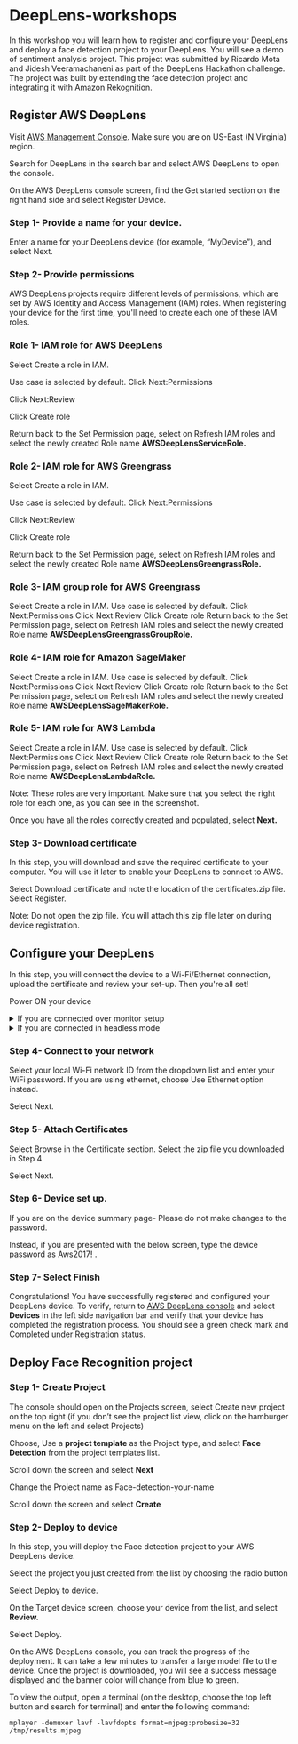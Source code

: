 # DeepLens-workshops

In this workshop you will learn how to register and configure your DeepLens and deploy a face detection project to your DeepLens. You will see a demo of sentiment analysis project. This project was submitted by Ricardo Mota and Jidesh Veeramachaneni as part of the DeepLens Hackathon challenge. The project was built by extending the face detection project and integrating it with Amazon Rekognition. 

## Register AWS DeepLens

Visit [AWS Management Console](https://console.aws.amazon.com/console/home?region=us-east-1). Make sure you are on US-East (N.Virginia) region.

Search for DeepLens in the search bar and select AWS DeepLens to open the console.

On the AWS DeepLens console screen, find the Get started section on the right hand side and select Register Device.

### Step 1- Provide a name for your device.

Enter a name for your DeepLens device (for example, “MyDevice”), and select Next.

### Step 2- Provide permissions

AWS DeepLens projects require different levels of permissions, which are set by AWS Identity and Access Management (IAM) roles. When registering your device for the first time, you'll need to create each one of these IAM roles.

### Role 1- IAM role for AWS DeepLens

Select Create a role in IAM.

Use case is selected by default. Click Next:Permissions

Click Next:Review

Click Create role 

Return back to the Set Permission page, select on Refresh IAM roles and select the newly created Role name **AWSDeepLensServiceRole.**

### Role 2- IAM role for AWS Greengrass 

Select Create a role in IAM.

Use case is selected by default. Click Next:Permissions

Click Next:Review

Click Create role 

Return back to the Set Permission page, select on Refresh IAM roles and select the newly created Role name **AWSDeepLensGreengrassRole.**

### Role 3- IAM group role for AWS Greengrass

Select Create a role in IAM.
Use case is selected by default. Click Next:Permissions
Click Next:Review
Click Create role 
Return back to the Set Permission page, select on Refresh IAM roles and select the newly created Role name **AWSDeepLensGreengrassGroupRole.**

### Role 4- IAM role for Amazon SageMaker

Select Create a role in IAM.
Use case is selected by default. Click Next:Permissions
Click Next:Review
Click Create role 
Return back to the Set Permission page, select on Refresh IAM roles and select the newly created Role name **AWSDeepLensSageMakerRole.**

### Role 5- IAM role for AWS Lambda

Select Create a role in IAM.
Use case is selected by default. Click Next:Permissions
Click Next:Review
Click Create role 
Return back to the Set Permission page, select on Refresh IAM roles and select the newly created Role name **AWSDeepLensLambdaRole.**

Note: These roles are very important. Make sure that you select the right role for each one, as you can see in the screenshot.

Once you have all the roles correctly created and populated, select **Next.**

### Step 3- Download certificate
In this step, you will download and save the required certificate to your computer. You will use it later to enable your DeepLens to connect to AWS.

Select Download certificate and note the location of the certificates.zip file. Select Register.

Note: Do not open the zip file. You will attach this zip file later on during device registration.

## Configure your DeepLens

In this step, you will connect the device to a Wi-Fi/Ethernet connection, upload the certificate and review your set-up. Then you're all set!

Power ON your device

<details> <summary>If you are connected over monitor setup </summary>
  
  Make sure the middle LED is blinking. If it is not, then use a pin to reset the device. The reset button is located at the back of the device
  
  Navigate to the setup page at **192.168.0.1.**
  
</details>
  
<details> <summary>If you are connected in headless mode </summary>
  
  Make sure the middle LED is blinking. If it is not, then use a pin to reset the device. The reset button is located at the back of the device
  
  Locate the SSID/password of the device’s Wi-Fi. You can find the SSID/password on the underside of the device.
  
  Connect to the device network via the SSID and provide the password
  
  Navigate to the setup page at **192.168.0.1.**
</details>

### Step 4- Connect to your network

Select your local Wi-Fi network ID from the dropdown list and enter your WiFi password. If you are using ethernet, choose Use Ethernet option instead.

Select Next.

### Step 5- Attach Certificates

Select Browse in the Certificate section. Select the zip file you downloaded in Step 4 

Select Next.

### Step 6- Device set up.

If you are on the device summary page- Please do not make changes to the password.

Instead, if you are presented with the below screen, type the device password as Aws2017! . 

### Step 7- Select Finish

Congratulations! You have successfully registered and configured your DeepLens device. To verify, return to [AWS DeepLens console](https://console.aws.amazon.com/deeplens/home?region=us-east-1#projects) and select **Devices** in the left side navigation bar and verify that your device has completed the registration process. You should see a green check mark and Completed under Registration status.

## Deploy Face Recognition project

### Step 1- Create Project

The console should open on the Projects screen, select Create new project on the top right (if you don’t see the project list view, click on the hamburger menu on the left and select Projects)

Choose, Use a **project template** as the Project type, and select **Face Detection** from the project templates list.

Scroll down the screen and select **Next**

Change the Project name as Face-detection-your-name

Scroll down the screen and select **Create**

### Step 2- Deploy to device
In this step, you will deploy the Face detection project to your AWS DeepLens device.

Select the project you just created from the list by choosing the radio button

Select Deploy to device.

On the Target device screen, choose your device from the list, and select **Review.**

Select Deploy.

On the AWS DeepLens console, you can track the progress of the deployment. It can take a few minutes to transfer a large model file to the device. Once the project is downloaded, you will see a success message displayed and the banner color will change from blue to green.

To view the output, open a terminal (on the desktop, choose the top left button and search for terminal) and enter the following command:

`mplayer -demuxer lavf -lavfdopts format=mjpeg:probesize=32 /tmp/results.mjpeg`



